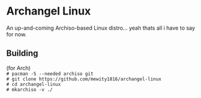 # Archangel Linux
An up-and-coming Archiso-based Linux distro... yeah thats all i have to say for now.
## Building 
(for Arch)  
``# pacman -S --needed archiso git``  
``# git clone https://github.com/mewity1816/archangel-linux``  
``# cd archangel-linux``  
``# mkarchiso -v ./``
